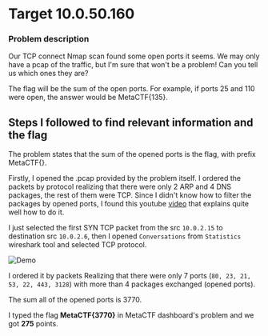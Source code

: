 # Target 10.0.50.160
### Problem description
Our TCP connect Nmap scan found some open ports it seems. We may only have a pcap of the traffic, but I'm sure that won't be a problem! Can you tell us which ones they are?

The flag will be the sum of the open ports. For example, if ports 25 and 110 were open, the answer would be MetaCTF{135}.

## Steps I followed to find relevant information and the flag

The problem states that the sum of the opened ports is the flag, with prefix MetaCTF{}. 

Firstly, I opened the .pcap provided by the problem itself. I ordered the packets by protocol realizing that there were only 2 ARP and 4 DNS packages, the rest of them were TCP. Since I didn't know how to filter the packages by opened ports, I found this youtube [video](https://www.youtube.com/watch?v=Zi1aaEJg5YI) that explains quite well how to do it.   

I just selected the first SYN TCP packet from the src `10.0.2.15` to destination src `10.0.2.6`, then I opened `Conversations` from `Statistics` wireshark tool and selected TCP protocol. 

![Demo](https://res.cloudinary.com/dxbnpu2rx/image/upload/v1603833143/Screenshot_from_2020-10-24_16-26-55_v0nent.png)

I ordered it by packets Realizing that there were only 7 ports (`80, 23, 21, 53, 22, 443, 3128`)  with more than 4 packages exchanged (opened ports).

The sum all of the opened ports is 3770.

I typed the flag **MetaCTF{3770}** in MetaCTF dashboard's problem and we got **275** points. 


